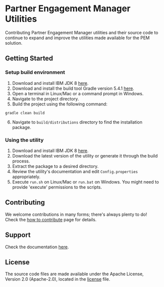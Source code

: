 # Partner Engagement Manager Utilities
Contributing Partner Engagement Manager utilities and their source code to continue to expand and improve the utilities made available for the PEM solution.

## Getting Started

### Setup build environment
1. Download and install IBM JDK 8 [here](https://developer.ibm.com/javasdk/downloads/sdk8/).
2. Download and install the build tool Gradle version 5.4.1 [here](https://gradle.org/install/).
3. Open a terminal in Linux/Mac or a command prompt in Windows.
4. Navigate to the project directory.
5. Build the project using the following command:  
```
gradle clean build
```  
6. Navigate to `build/distributions` directory to find the installation package.

### Using the utility
1. Download and install IBM JDK 8 [here](https://developer.ibm.com/javasdk/downloads/sdk8/).
2. Download the latest version of the utility or generate it through the build process.
3. Extract the package to a desired directory.
4. Review the utility's documentation and edit `Config.properties` appropriately.
5. Execute `run.sh` on Linux/Mac or `run.bat` on Windows. You might need to provide 'execute' permissions to the scripts. 

## Contributing
We welcome contributions in many forms; there's always plenty to do! Check the [how to contribute](https://github.com/IBM/pem-utilities/blob/master/CONTRIBUTING.md) page for details.

## Support
Check the documentation [here](https://github.com/IBM/pem-utilities/blob/master/CONTRIBUTING.md).

## License
The source code files are made available under the Apache License, Version 2.0 (Apache-2.0), located in the [license](https://github.com/IBM/pem-utilities/blob/master/LICENSE) file.
